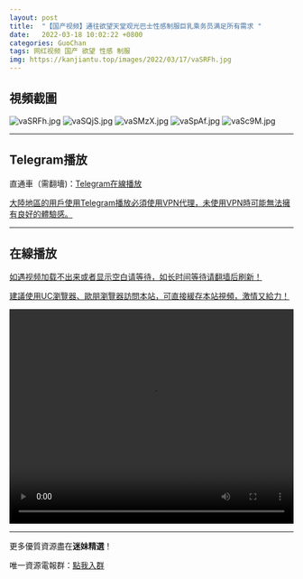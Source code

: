 ```yaml
---
layout: post
title:  "【国产视频】通往欲望天堂观光巴士性感制服巨乳乘务员满足所有需求 "
date:   2022-03-18 10:02:22 +0800
categories: GuoChan
tags: 网红视频 国产 欲望 性感 制服
img: https://kanjiantu.top/images/2022/03/17/vaSRFh.jpg
---
```



## 視頻截圖

![vaSRFh.jpg](https://kanjiantu.top/images/2022/03/17/vaSRFh.jpg)
![vaSQjS.jpg](https://kanjiantu.top/images/2022/03/17/vaSQjS.jpg)
![vaSMzX.jpg](https://kanjiantu.top/images/2022/03/17/vaSMzX.jpg)
![vaSpAf.jpg](https://kanjiantu.top/images/2022/03/17/vaSpAf.jpg)
![vaSc9M.jpg](https://kanjiantu.top/images/2022/03/17/vaSc9M.jpg)

* * *
## Telegram播放

直通車（需翻墻)：[Telegram在線播放](https://t.me/mimeijingxuan/175)

<u>大陸地區的用戶使用Telegram播放必須使用VPN代理，未使用VPN時可能無法擁有良好的體驗感。</u> 
* * *
## 在線播放
<u>如遇视频加载不出来或者显示空白请等待，如长时间等待请翻墙后刷新！</u>

<u>建議使用UC瀏覽器、歐朋瀏覽器訪問本站，可直接緩存本站視頻，激情又給力！</u>
<center><video src="https://cdn.publer.io/uploads/videos/6245e91bdb279732fb55b9c0/f9ab98de6c0854d1affb93c4aac1d58c.mp4" width="100%" height="380px" controls="controls"></video></center>

* * *
更多優質資源盡在**迷妹精選**！

唯一資源電報群：[點我入群](https://t.me/mimeijingxuan)


